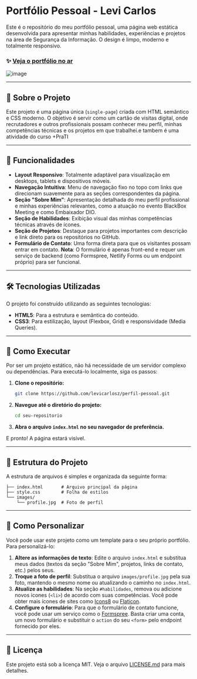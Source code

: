 
# Portfólio Pessoal - Levi Carlos

Este é o repositório do meu portfólio pessoal, uma página web estática desenvolvida para apresentar minhas habilidades, experiências e projetos na área de Segurança da Informação. O design é limpo, moderno e totalmente responsivo.

### ✨ [Veja o portfólio no ar](https://portifolio-hu2aw3xct-levicarlos-projects.vercel.app/)

![image](https://github.com/user-attachments/assets/ac8c0bfb-edae-4304-b18e-955ad15f9e02)

---

## 📖 Sobre o Projeto

Este projeto é uma página única (`single-page`) criada com HTML semântico e CSS moderno. O objetivo é servir como um cartão de visitas digital, onde recrutadores e outros profissionais possam conhecer meu perfil, minhas competências técnicas e os projetos em que trabalhei.e tambem é uma atividade do curso +PraTI

---

## 🚀 Funcionalidades

- **Layout Responsivo**: Totalmente adaptável para visualização em desktops, tablets e dispositivos móveis.
- **Navegação Intuitiva**: Menu de navegação fixo no topo com links que direcionam suavemente para as seções correspondentes da página.
- **Seção "Sobre Mim"**: Apresentação detalhada do meu perfil profissional e minhas experiências relevantes, como a atuação no evento BlackBox Meeting e como Embaixador DIO.
- **Seção de Habilidades**: Exibição visual das minhas competências técnicas através de ícones.
- **Seção de Projetos**: Destaque para projetos importantes com descrição e link direto para os repositórios no GitHub.
- **Formulário de Contato**: Uma forma direta para que os visitantes possam entrar em contato. **Nota**: O formulário é apenas front-end e requer um serviço de backend (como Formspree, Netlify Forms ou um endpoint próprio) para ser funcional.

---

## 🛠️ Tecnologias Utilizadas

O projeto foi construído utilizando as seguintes tecnologias:

- **HTML5**: Para a estrutura e semântica do conteúdo.
- **CSS3**: Para estilização, layout (Flexbox, Grid) e responsividade (Media Queries).

---

## 🏃 Como Executar

Por ser um projeto estático, não há necessidade de um servidor complexo ou dependências. Para executá-lo localmente, siga os passos:

1.  **Clone o repositório:**
    ```bash
    git clone https://github.com/levicarlosz/perfil-pessoal.git
    ```
2.  **Navegue até o diretório do projeto:**
    ```bash
    cd seu-repositorio
    ```
3.  **Abra o arquivo `index.html` no seu navegador de preferência.**

E pronto\! A página estará visível.

---

## 📂 Estrutura do Projeto

A estrutura de arquivos é simples e organizada da seguinte forma:

```
├── index.html       # Arquivo principal da página
├── style.css        # Folha de estilos
└── images/
    └── profile.jpg  # Foto de perfil
```

---

## 🎨 Como Personalizar

Você pode usar este projeto como um template para o seu próprio portfólio. Para personalizá-lo:

1.  **Altere as informações de texto**: Edite o arquivo `index.html` e substitua meus dados (textos da seção "Sobre Mim", projetos, links de contato, etc.) pelos seus.
2.  **Troque a foto de perfil**: Substitua o arquivo `images/profile.jpg` pela sua foto, mantendo o mesmo nome ou atualizando o caminho no `index.html`.
3.  **Atualize as habilidades**: Na seção `#habilidades`, remova ou adicione novos ícones (`<li>`) de acordo com suas competências. Você pode obter mais ícones de sites como [Icons8](https://icons8.com) ou [Flaticon](https://www.flaticon.com/).
4.  **Configure o formulário**: Para que o formulário de contato funcione, você pode usar um serviço como o [Formspree](https://formspree.io/). Basta criar uma conta, um novo formulário e substituir o `action` do seu `<form>` pelo endpoint fornecido por eles.

---

## 📜 Licença

Este projeto está sob a licença MIT. Veja o arquivo [LICENSE.md](LICENSE.md) para mais detalhes.
